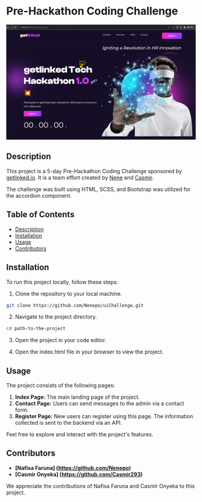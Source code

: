 # Pre-Hackathon Coding Challenge

![Project Image](/img/project-img.png)

## Description

This project is a 5-day Pre-Hackathon Coding Challenge sponsored by [getlinked.io](https://getlinked.io). It is a team effort created by [Nene](https://github.com/Nenepo) and [Casmir](https://github.com/Casmir293).

The challenge was built using HTML, SCSS, and Bootstrap was utilized for the accordion component.

## Table of Contents

- [Description](#description)
- [Installation](#installation)
- [Usage](#usage)
- [Contributors](#contributors)

## Installation

To run this project locally, follow these steps:

1. Clone the repository to your local machine.

```bash
git clone https://github.com/Nenepo/uiChallenge.git
```

2. Navigate to the project directory.

```bash
cd path-to-the-project
```

3. Open the project in your code editor.

4. Open the index.html file in your browser to view the project.

## Usage

The project consists of the following pages:

1. **Index Page:** The main landing page of the project.
2. **Contact Page:** Users can send messages to the admin via a contact form.
3. **Register Page:** New users can register using this page. The information collected is sent to the backend via an API.

Feel free to explore and interact with the project's features.

## Contributors

- **[Nafisa Faruna] (https://github.com/Nenepo)**
- **[Casmir Onyeka] (https://github.com/Casmir293)**

We appreciate the contributions of Nafisa Faruna and Casmir Onyeka to this project.
